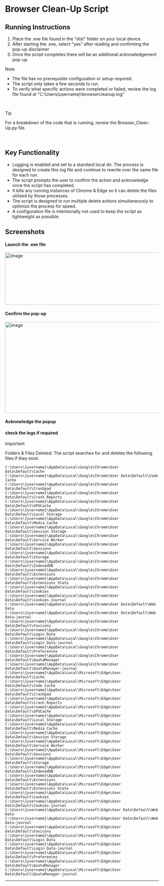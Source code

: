 
# Browser Clean-Up Script

## Running Instructions   
1. Place the .exe file found in the "dist" folder on your local device. 
2. After starting the .exe, select "yes" after reading and confirming the pop-up disclaimer
3. Once the script completes there will be an additional acknowledgement pop-up

> [!NOTE]
> - The file has no prerequisite configuration or setup required.  
> - The script only takes a few seconds to run  
> - To verify what specific actions were completed or failed, review the log file found at "C:\Users\{username}\browsercleanup.log"
<br/>

>[!TIP]  
>For a breakdown of the code that is running, review the Browser_Clean-Up.py file.  
<br/>

## Key Functionality  
- Logging is enabled and set to a standard local dir. The process is designed to create this log file and continue to rewrite over the same file for each run. 
- The script prompts the user to confirm the action and acknowledge once the script has completed. 
- It kills any running instances of Chrome & Edge so it can delete the files utilized by those processes.
- The script is designed to run multiple delete actions simultaneously to optimize the process for speed. 
- A configuration file is intentionally not used to keep the script as lightweight as possible. 


## Screenshots
#### Launch the .exe file
<img width="627" height="171" alt="image" src="https://github.com/user-attachments/assets/33b6eb19-fc5b-4ac3-aca0-f995429d934f" />
  
#### Confirm the pop-up
<img width="537" height="298" alt="image" src="https://github.com/user-attachments/assets/e64ce415-06e9-4e27-a3d8-c0b8a8a114aa" />

  
#### Acknowledge the popup

  
#### check the logs if required

  
> [!IMPORTANT]
> Folders & Files Deleted:
> The script searches for and deletes the following files if they exist.
>
> ```
>C:\Users\{username}\AppData\Local\Google\Chrome\User Data\Default\Cache
>C:\Users\{username}\AppData\Local\Google\Chrome\User Data\Default\Code Cache
>C:\Users\{username}\AppData\Local\Google\Chrome\User Data\Default\Crashpad
>C:\Users\{username}\AppData\Local\Google\Chrome\User Data\Default\Crash Reports
>C:\Users\{username}\AppData\Local\Google\Chrome\User Data\Default\GPUCache
>C:\Users\{username}\AppData\Local\Google\Chrome\User Data\Default\Local Storage
>C:\Users\{username}\AppData\Local\Google\Chrome\User Data\Default\Media Cache
>C:\Users\{username}\AppData\Local\Google\Chrome\User Data\Default\Session Storage
>C:\Users\{username}\AppData\Local\Google\Chrome\User Data\Default\Service Worker
>C:\Users\{username}\AppData\Local\Google\Chrome\User Data\Default\Sessions
>C:\Users\{username}\AppData\Local\Google\Chrome\User Data\Default\Storage
>C:\Users\{username}\AppData\Local\Google\Chrome\User Data\Default\IndexedDB
>C:\Users\{username}\AppData\Local\Google\Chrome\User Data\Default\Extensions
>C:\Users\{username}\AppData\Local\Google\Chrome\User Data\Default\Extensions State
>C:\Users\{username}\AppData\Local\Google\Chrome\User Data\Default\Cookies
>C:\Users\{username}\AppData\Local\Google\Chrome\User Data\Default\Cookies-journal
>C:\Users\{username}\AppData\Local\Google\Chrome\User Data\Default\Web Data
>C:\Users\{username}\AppData\Local\Google\Chrome\User Data\Default\Web Data-journal
>C:\Users\{username}\AppData\Local\Google\Chrome\User Data\Default\Favicons
>C:\Users\{username}\AppData\Local\Google\Chrome\User Data\Default\Login Data
>C:\Users\{username}\AppData\Local\Google\Chrome\User Data\Default\Login Data-journal
>C:\Users\{username}\AppData\Local\Google\Chrome\User Data\Default\Preferences
>C:\Users\{username}\AppData\Local\Google\Chrome\User Data\Default\QuotaManager
>C:\Users\{username}\AppData\Local\Google\Chrome\User Data\Default\QuotaManager-journal
>C:\Users\{username}\AppData\Local\Microsoft\Edge\User Data\Default\Cache
>C:\Users\{username}\AppData\Local\Microsoft\Edge\User Data\Default\Code Cache
>C:\Users\{username}\AppData\Local\Microsoft\Edge\User Data\Default\Crashpad
>C:\Users\{username}\AppData\Local\Microsoft\Edge\User Data\Default\Crash Reports
>C:\Users\{username}\AppData\Local\Microsoft\Edge\User Data\Default\GPUCache
>C:\Users\{username}\AppData\Local\Microsoft\Edge\User Data\Default\Local Storage
>C:\Users\{username}\AppData\Local\Microsoft\Edge\User Data\Default\Media Cache
>C:\Users\{username}\AppData\Local\Microsoft\Edge\User Data\Default\Session Storage
>C:\Users\{username}\AppData\Local\Microsoft\Edge\User Data\Default\Service Worker
>C:\Users\{username}\AppData\Local\Microsoft\Edge\User Data\Default\Sessions
>C:\Users\{username}\AppData\Local\Microsoft\Edge\User Data\Default\Storage
>C:\Users\{username}\AppData\Local\Microsoft\Edge\User Data\Default\IndexedDB
>C:\Users\{username}\AppData\Local\Microsoft\Edge\User Data\Default\Extensions
>C:\Users\{username}\AppData\Local\Microsoft\Edge\User Data\Default\Extensions State
>C:\Users\{username}\AppData\Local\Microsoft\Edge\User Data\Default\Cookies
>C:\Users\{username}\AppData\Local\Microsoft\Edge\User Data\Default\Cookies-journal
>C:\Users\{username}\AppData\Local\Microsoft\Edge\User Data\Default\Web Data
>C:\Users\{username}\AppData\Local\Microsoft\Edge\User Data\Default\Web Data-journal
>C:\Users\{username}\AppData\Local\Microsoft\Edge\User Data\Default\Favicons
>C:\Users\{username}\AppData\Local\Microsoft\Edge\User Data\Default\Login Data
>C:\Users\{username}\AppData\Local\Microsoft\Edge\User Data\Default\Login Data-journal
>C:\Users\{username}\AppData\Local\Microsoft\Edge\User Data\Default\Preferences
>C:\Users\{username}\AppData\Local\Microsoft\Edge\User Data\Default\QuotaManager
>C:\Users\{username}\AppData\Local\Microsoft\Edge\User Data\Default\QuotaManager-journal
> ```
___
